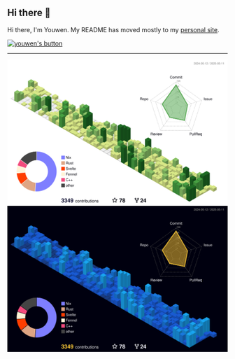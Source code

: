 ## Hi there 🦀

Hi there, I'm Youwen. My README has moved mostly to my [personal site](https://web.youwen.dev).

<a href="https://web.youwen.dev"><img alt="youwen's button" src="https://web.youwen.dev/static/logo/button.png" width="88px"></a>

---

<img align="center" src="https://github.com/youwen5/youwen5/blob/main/profile-3d-contrib/profile-green-animate.svg#gh-light-mode-only">
<img align="center" src="https://github.com/youwen5/youwen5/blob/main/profile-3d-contrib/profile-night-view.svg#gh-dark-mode-only">
